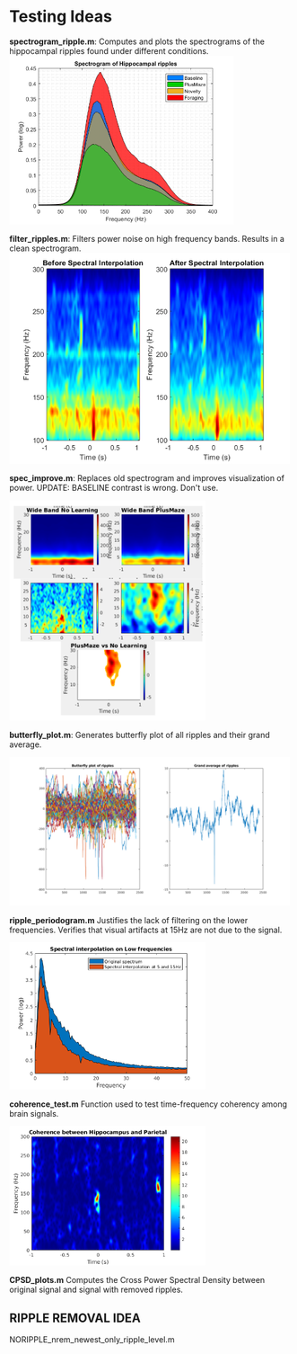# Testing Ideas

**spectrogram_ripple.m**: Computes and plots the spectrograms of the hippocampal ripples found under different conditions.
<img src="spec_ripp.png" width="400">

**filter_ripples.m**: Filters power noise on high frequency bands. Results in a clean spectrogram. 
<img src="result_filter.png" width="500">

**spec_improve.m**: Replaces old spectrogram and improves visualization of power. UPDATE: BASELINE contrast is wrong. Don't use.

<img src="improved.png" width="350">

**butterfly_plot.m**: Generates butterfly plot of all ripples and their grand average.

<img src="butterfly.png" width="500">

**ripple_periodogram.m**
Justifies the lack of filtering on the lower frequencies. Verifies that visual artifacts at 15Hz are not due to the signal. 

<img src="low_interpolation.png" width="350">

**coherence_test.m**
Function used to test time-frequency coherency among brain signals.

<img src="coherence.png" width="350">

**CPSD_plots.m**
Computes the Cross Power Spectral Density between original signal and signal with removed ripples. 

## RIPPLE REMOVAL IDEA

NORIPPLE_nrem_newest_only_ripple_level.m
